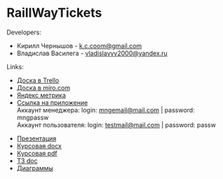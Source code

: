 # RaillWayTickets

Developers:
  * Кирилл Чернышов - k.c.coom@gmail.com
  * Владислав Василега - vladislavvv2000@yandex.ru

Links:
  * [Доска в Trello](https://trello.com/b/Ta5Iq7rz/raillwaytickets)
  * [Доска в miro.com](https://miro.com/app/board/o9J_kukBD30=/) 
  * [Яндекс метрика](https://metrika.yandex.ru/dashboard?id=67271437)
  * [Ссылка на приложение](http://chernyshovkirill.pythonanywhere.com/) <br />
    Аккаунт менеджера: login: mngemail@mail.com | password: mngpassw <br />
    Аккаунт пользователя: login: testmail@mail.com | password: passw

  - [Презентация](https://github.com/KirillChernyshov/RaillWayTickets/blob/master/%D0%9F%D1%80%D0%B5%D0%B7%D0%B5%D0%BD%D1%82%D0%B0%D1%86%D0%B8%D1%8F.pdf)
  - [Курсовая docx](https://github.com/KirillChernyshov/RaillWayTickets/blob/master/%D0%9A%D1%83%D1%80%D1%81%D0%BE%D0%B2%D0%BE%D0%B9%20%D0%BF%D1%80%D0%BE%D0%B5%D0%BA%D1%82.docx)
  - [Курсовая pdf](https://github.com/KirillChernyshov/RaillWayTickets/blob/master/%D0%9A%D1%83%D1%80%D1%81%D0%BE%D0%B2%D0%BE%D0%B9%20%D0%BF%D1%80%D0%BE%D0%B5%D0%BA%D1%82.pdf)
  - [ТЗ doc](https://github.com/KirillChernyshov/RaillWayTickets/blob/master/%D0%A2%D0%B5%D1%85%D0%BD%D0%B8%D1%87%D0%B5%D1%81%D0%BA%D0%BE%D0%B5%20%D0%B7%D0%B0%D0%B4%D0%B0%D0%BD%D0%B8%D0%B5.docx)
  - [Диаграммы](https://github.com/KirillChernyshov/RaillWayTickets/tree/master/Diagrams)
